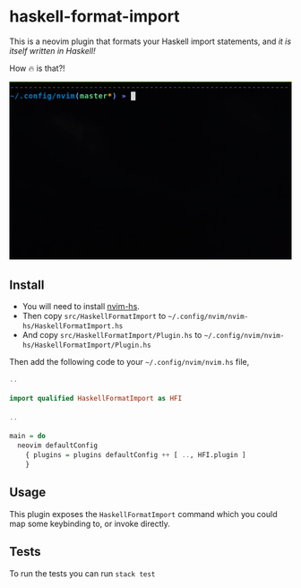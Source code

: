 # haskell-format-import

This is a neovim plugin that formats your Haskell import statements, and *it is itself written in Haskell!*

How :fire: is that?!

![](haskell-format-import.gif)

## Install

- You will need to install [nvim-hs](https://github.com/neovimhaskell/nvim-hs).
- Then copy `src/HaskellFormatImport` to `~/.config/nvim/nvim-hs/HaskellFormatImport.hs`
- And copy `src/HaskellFormatImport/Plugin.hs` to `~/.config/nvim/nvim-hs/HaskellFormatImport/Plugin.hs`

Then add the following code to your `~/.config/nvim/nvim.hs` file,

```Haskell
..

import qualified HaskellFormatImport as HFI

..

main = do
  neovim defaultConfig
    { plugins = plugins defaultConfig ++ [ .., HFI.plugin ]
    }
```

## Usage

This plugin exposes the `HaskellFormatImport` command which you could map some keybinding to, or invoke directly.

## Tests

To run the tests you can run `stack test`
